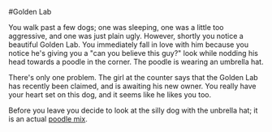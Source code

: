 #Golden Lab

You walk past a few dogs; one was sleeping, one was a little too 
aggressive, and one was just plain ugly. However, shortly you notice a 
beautiful Golden Lab. You immediately fall in love with him because you 
notice he's giving you a "can you believe this guy?" look while nodding 
his head towards a poodle in the corner. The poodle is wearing an 
umbrella hat.

There's only one problem. The girl at the counter says that the Golden 
Lab has recently been claimed, and is awaiting his new owner. You 
really have your heart set on this dog, and it seems like he likes you 
too. 

Before you leave you decide to look at the silly dog with the unbrella
hat; it is an actual [poodle mix](../../english/shihpoo.md).
